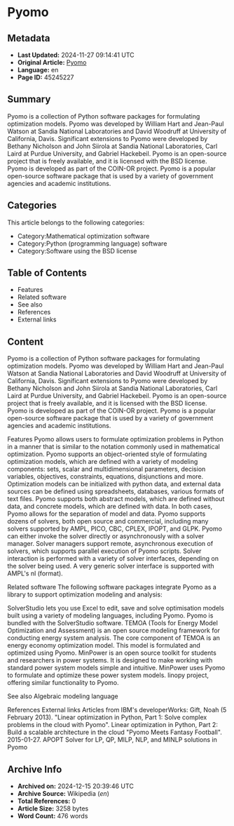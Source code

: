 # Pyomo

## Metadata
- **Last Updated:** 2024-11-27 09:14:41 UTC
- **Original Article:** [Pyomo](https://en.wikipedia.org/wiki/Pyomo)
- **Language:** en
- **Page ID:** 45245227

## Summary
Pyomo is a collection of Python software packages for formulating optimization models.
Pyomo was developed by William Hart and Jean-Paul Watson at Sandia National Laboratories and David Woodruff at University of California, Davis.  Significant extensions to Pyomo were developed by Bethany Nicholson and John Siirola at Sandia National Laboratories, Carl Laird at Purdue University, and Gabriel Hackebeil.  Pyomo is an open-source project that is freely available, and it is licensed with the BSD license.  Pyomo is developed as part of the COIN-OR project.  Pyomo is a popular open-source software package that is used by a variety of government agencies and academic institutions.

## Categories
This article belongs to the following categories:

- Category:Mathematical optimization software
- Category:Python (programming language) software
- Category:Software using the BSD license

## Table of Contents

- Features
- Related software
- See also
- References
- External links

## Content

Pyomo is a collection of Python software packages for formulating optimization models.
Pyomo was developed by William Hart and Jean-Paul Watson at Sandia National Laboratories and David Woodruff at University of California, Davis.  Significant extensions to Pyomo were developed by Bethany Nicholson and John Siirola at Sandia National Laboratories, Carl Laird at Purdue University, and Gabriel Hackebeil.  Pyomo is an open-source project that is freely available, and it is licensed with the BSD license.  Pyomo is developed as part of the COIN-OR project.  Pyomo is a popular open-source software package that is used by a variety of government agencies and academic institutions.

Features
Pyomo allows users to formulate optimization problems in Python in a manner that is similar to the notation commonly used in mathematical optimization. Pyomo supports an object-oriented style of formulating optimization models, which are defined with a variety of modeling components:  sets, scalar and multidimensional parameters, decision variables, objectives, constraints, equations, disjunctions and more.  Optimization models can be initialized with python data, and external data sources can be defined using spreadsheets, databases, various formats of text files.  Pyomo supports both abstract models, which are defined without data, and concrete models, which are defined with data.  In both cases, Pyomo allows for the separation of model and data.
Pyomo supports dozens of solvers, both open source and commercial, including many solvers supported by AMPL, PICO, CBC, CPLEX, IPOPT,  and GLPK. Pyomo can either invoke the solver directly or asynchronously with a solver manager.  Solver managers support remote, asynchronous execution of solvers, which supports parallel execution of Pyomo scripts.  Solver interaction is performed with a variety of solver interfaces, depending on the solver being used.  A very generic
solver interface is supported with AMPL's nl (format).

Related software
The following software packages integrate Pyomo as a library to support optimization modeling and analysis:

SolverStudio lets you use Excel to edit, save and solve optimisation models built using a variety of modeling languages, including Pyomo. Pyomo is bundled with the SolverStudio software.
TEMOA (Tools for Energy Model Optimization and Assessment) is an open source modeling framework for conducting energy system analysis. The core component of TEMOA is an energy economy optimization model. This model is formulated and optimized using Pyomo.
MinPower is an open source toolkit for students and researchers in power systems. It is designed to make working with standard power system models simple and intuitive. MinPower uses Pyomo to formulate and optimize these power system models.
linopy project, offering similar functionality to Pyomo.

See also
Algebraic modeling language

References
External links
Articles from IBM's developerWorks:
Gift, Noah (5 February 2013). "Linear optimization in Python, Part 1: Solve complex problems in the cloud with Pyomo".
Linear optimization in Python, Part 2: Build a scalable architecture in the cloud
"Pyomo Meets Fantasy Football". 2015-01-27.
APOPT Solver for LP, QP, MILP, NLP, and MINLP solutions in Pyomo

## Archive Info
- **Archived on:** 2024-12-15 20:39:46 UTC
- **Archive Source:** Wikipedia (_en_)
- **Total References:** 0
- **Article Size:** 3258 bytes
- **Word Count:** 476 words
